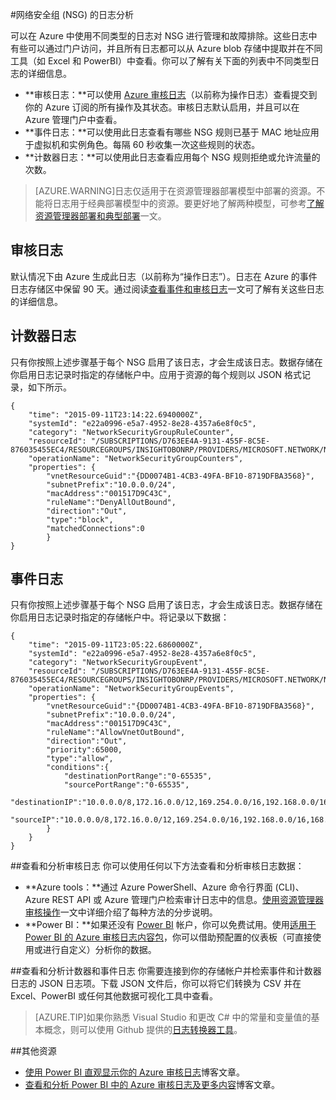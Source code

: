 <properties 
   pageTitle="监视 NSG 的操作、事件和计数器 | Microsoft Azure"
   description="了解如何对 NSG 启用计数器、事件和操作日志记录"
   services="virtual-network"
   documentationCenter="na"
   authors="telmosampaio"
   manager="carolz"
   editor="tysonn"
   tags="azure-resource-manager"
/>
<tags
	ms.service="virtual-network"
	ms.date="10/02/2015"
	wacn.date="11/12/2015"/>

#网络安全组 (NSG) 的日志分析

可以在 Azure 中使用不同类型的日志对 NSG 进行管理和故障排除。这些日志中有些可以通过门户访问，并且所有日志都可以从 Azure blob 存储中提取并在不同工具（如 Excel 和 PowerBI）中查看。你可以了解有关下面的列表中不同类型日志的详细信息。

- **审核日志：**可以使用 [Azure 审核日志](/documentation/articles/insights-debugging-with-events)（以前称为操作日志）查看提交到你的 Azure 订阅的所有操作及其状态。审核日志默认启用，并且可以在 Azure <!-- deleted by customization preview portal --><!-- keep by customization: begin -->管理门户<!-- keep by customization: end -->中查看。
- **事件日志：**可以使用此日志查看有哪些 NSG 规则已基于 MAC 地址应用于虚拟机和实例角色。每隔 60 秒收集一次这些规则的状态。 
- **计数器日志：**可以使用此日志查看应用每个 NSG 规则拒绝或允许流量的次数。

>[AZURE.WARNING]日志仅适用于在资源管理器部署模型中部署的资源。不能将日志用于经典部署模型中的资源。要更好地了解两种模型，可参考[了解资源管理器部署和典型部署](/documentation/articles/resource-manager-deployment-model)一文。

<!-- deleted by customization
##Enable logging
Audit logging is automatically enabled at all times for every Resource Manager resource. You need to enable event and counter logging to start collecting the data available through those logs. To enable logging, follow the steps below. 

1.  Sign-in to the [Azure preview portal](http://manage.windowsazure.cn). If you don't already have an existing network security group, [create an NSG](/documentation/articles/virtual-networks-create-nsg-arm-ps) before you continue. 

2.  In the preview portal, click **Browse** >> **Network security groups**.

	![Preview portal - Network security groups](./media/virtual-network-nsg-manage-log/portal-enable1.png)

3. Select an existing network security group.

	![Preview portal - Network security group settings](./media/virtual-network-nsg-manage-log/portal-enable2.png)

4. In the **Settings** blade, click **Diagnostics**, and then in the **Diagnostics** pane, next to **Status**, click **On**
5. In the **Settings** blade, click **Storage Account**, and either select an existing storage account, or create a new one.  

>[AZURE.INFORMATION] Audit logs do not require a separate storage account. The use of storage for event and rule logging will incur service charges.

6. In the drop-down list just under **Storage Account**, select whether you want to log events, counters, or both, and then click **Save**.

	![Preview portal - Diagnostics logs](./media/virtual-network-nsg-manage-log/portal-enable3.png)
-->

## 审核日志
默认情况下由 Azure 生成此日志（以前称为“操作日志”）。日志在 Azure 的事件日志存储区中保留 90 天。通过阅读[查看事件和审核日志](/documentation/articles/insights-debugging-with-events)一文可了解有关这些日志的详细信息。

## 计数器日志
只有你按照上述步骤基于每个 NSG 启用了该日志，才会生成该日志。数据存储在你启用日志记录时指定的存储帐户中。应用于资源的每个规则以 JSON 格式记录，如下所示。

	{
		"time": "2015-09-11T23:14:22.6940000Z",
		"systemId": "e22a0996-e5a7-4952-8e28-4357a6e8f0c5",
		"category": "NetworkSecurityGroupRuleCounter",
		"resourceId": "/SUBSCRIPTIONS/D763EE4A-9131-455F-8C5E-876035455EC4/RESOURCEGROUPS/INSIGHTOBONRP/PROVIDERS/MICROSOFT.NETWORK/NETWORKSECURITYGROUPS/NSGINSIGHTOBONRP",
		"operationName": "NetworkSecurityGroupCounters",
		"properties": {
			"vnetResourceGuid":"{DD0074B1-4CB3-49FA-BF10-8719DFBA3568}",
			"subnetPrefix":"10.0.0.0/24",
			"macAddress":"001517D9C43C",
			"ruleName":"DenyAllOutBound",
			"direction":"Out",
			"type":"block",
			"matchedConnections":0
			}
	}

## 事件日志
只有你按照上述步骤基于每个 NSG 启用了该日志，才会生成该日志。数据存储在你启用日志记录时指定的存储帐户中。将记录以下数据：

	{
		"time": "2015-09-11T23:05:22.6860000Z",
		"systemId": "e22a0996-e5a7-4952-8e28-4357a6e8f0c5",
		"category": "NetworkSecurityGroupEvent",
		"resourceId": "/SUBSCRIPTIONS/D763EE4A-9131-455F-8C5E-876035455EC4/RESOURCEGROUPS/INSIGHTOBONRP/PROVIDERS/MICROSOFT.NETWORK/NETWORKSECURITYGROUPS/NSGINSIGHTOBONRP",
		"operationName": "NetworkSecurityGroupEvents",
		"properties": {
			"vnetResourceGuid":"{DD0074B1-4CB3-49FA-BF10-8719DFBA3568}",
			"subnetPrefix":"10.0.0.0/24",
			"macAddress":"001517D9C43C",
			"ruleName":"AllowVnetOutBound",
			"direction":"Out",
			"priority":65000,
			"type":"allow",
			"conditions":{
				"destinationPortRange":"0-65535",
				"sourcePortRange":"0-65535",
				"destinationIP":"10.0.0.0/8,172.16.0.0/12,169.254.0.0/16,192.168.0.0/16,168.63.129.16/32",
				"sourceIP":"10.0.0.0/8,172.16.0.0/12,169.254.0.0/16,192.168.0.0/16,168.63.129.16/32"
			}
		}
	}

##查看和分析审核日志
你可以使用任何以下方法查看和分析审核日志数据：

- **Azure tools：**通过 Azure PowerShell、Azure 命令行界面 (CLI)、Azure REST API 或 Azure <!-- deleted by customization preview portal --><!-- keep by customization: begin -->管理门户<!-- keep by customization: end -->检索审计日志中的信息。[使用资源管理器审核操作](/documentation/articles/resource-group-audit)一文中详细介绍了每种方法的分步说明。
- **Power BI：**如果还没有 [Power BI](https://powerbi.microsoft.com/pricing) 帐户，你可以免费试用。使用[适用于 Power BI 的 Azure 审核日志内容包](https://support.powerbi.com/knowledgebase/articles/742695)，你可以借助预配置的仪表板（可直接使用或进行自定义）分析你的数据。

##查看和分析计数器和事件日志 
你需要连接到你的存储帐户并检索事件和计数器日志的 JSON 日志项。下载 JSON 文件后，你可以将它们转换为 CSV 并在 Excel、PowerBI 或任何其他数据可视化工具中查看。

>[AZURE.TIP]如果你熟悉 Visual Studio 和更改 C# 中的常量和变量值的基本概念，则可以使用 Github 提供的[日志转换器工具](https://github.com/Azure-Samples/networking-dotnet-log-converter)。

##其他资源

- [使用 Power BI 直观显示你的 Azure 审核日志](http://blogs.msdn.com/b/powerbi/archive/2015/09/30/monitor-azure-audit-logs-with-power-bi.aspx)博客文章。
- [查看和分析 Power BI 中的 Azure 审核日志及更多内容](https://azure.microsoft.com/blog/analyze-azure-audit-logs-in-powerbi-more/)博客文章。

<!---HONumber=79-->